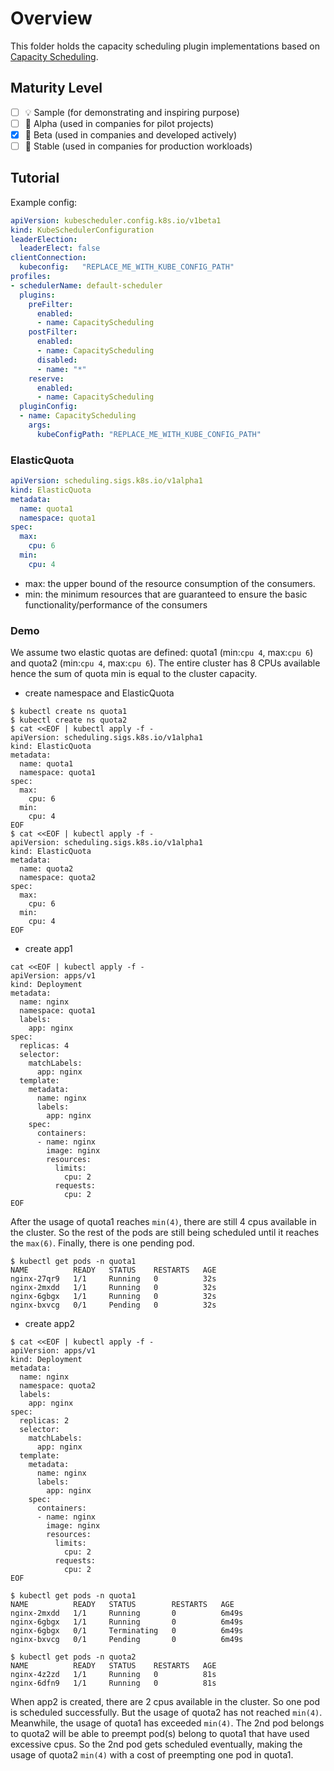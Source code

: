 # Overview

This folder holds the capacity scheduling plugin implementations based on [Capacity Scheduling](https://github.com/kubernetes-sigs/scheduler-plugins/tree/master/kep/9-capacity-scheduling).

## Maturity Level

<!-- Check one of the values: Sample, Alpha, Beta, GA -->

- [ ] 💡 Sample (for demonstrating and inspiring purpose)
- [ ] 👶 Alpha (used in companies for pilot projects)
- [x] 👦 Beta (used in companies and developed actively)
- [ ] 👨 Stable (used in companies for production workloads)

## Tutorial

Example config:

```yaml
apiVersion: kubescheduler.config.k8s.io/v1beta1
kind: KubeSchedulerConfiguration
leaderElection:
  leaderElect: false
clientConnection:
  kubeconfig:   "REPLACE_ME_WITH_KUBE_CONFIG_PATH"
profiles:
- schedulerName: default-scheduler
  plugins:
    preFilter:
      enabled:
      - name: CapacityScheduling
    postFilter:
      enabled:
      - name: CapacityScheduling
      disabled:
      - name: "*"
    reserve:
      enabled:
      - name: CapacityScheduling
  pluginConfig:
  - name: CapacityScheduling
    args:
      kubeConfigPath: "REPLACE_ME_WITH_KUBE_CONFIG_PATH"
```
### ElasticQuota
```yaml
apiVersion: scheduling.sigs.k8s.io/v1alpha1
kind: ElasticQuota
metadata:
  name: quota1
  namespace: quota1
spec:
  max:
    cpu: 6
  min:
    cpu: 4
```

- max: the upper bound of the resource consumption of the consumers.
- min: the minimum resources that are guaranteed to ensure the basic functionality/performance of the consumers




### Demo
We assume two elastic quotas are defined: quota1 (min:`cpu 4`, max:`cpu 6`) and quota2 
(min:`cpu 4`, max:`cpu 6`). The entire cluster 
has 8 CPUs available hence the sum of quota min is equal to the cluster capacity.

- create namespace and ElasticQuota

```script
$ kubectl create ns quota1
$ kubectl create ns quota2
$ cat <<EOF | kubectl apply -f -
apiVersion: scheduling.sigs.k8s.io/v1alpha1
kind: ElasticQuota
metadata:
  name: quota1
  namespace: quota1
spec:
  max:
    cpu: 6
  min:
    cpu: 4
EOF
$ cat <<EOF | kubectl apply -f -
apiVersion: scheduling.sigs.k8s.io/v1alpha1
kind: ElasticQuota
metadata:
  name: quota2
  namespace: quota2
spec:
  max:
    cpu: 6
  min:
    cpu: 4
EOF
```
 
- create app1

```script
cat <<EOF | kubectl apply -f -
apiVersion: apps/v1
kind: Deployment
metadata:
  name: nginx
  namespace: quota1
  labels:
    app: nginx
spec:
  replicas: 4
  selector:
    matchLabels:
      app: nginx
  template:
    metadata:
      name: nginx
      labels:
        app: nginx
    spec:
      containers:
      - name: nginx
        image: nginx
        resources:
          limits:
            cpu: 2
          requests:
            cpu: 2
EOF
```

After the usage of quota1 reaches `min(4)`, there are still 4 cpus available in the cluster. So the rest of the pods are still being scheduled until it reaches the `max(6)`. Finally, there is one pending pod.

```script
$ kubectl get pods -n quota1
NAME          READY   STATUS    RESTARTS   AGE
nginx-27qr9   1/1     Running   0          32s
nginx-2mxdd   1/1     Running   0          32s
nginx-6gbgx   1/1     Running   0          32s
nginx-bxvcg   0/1     Pending   0          32s
```

- create app2

```script
$ cat <<EOF | kubectl apply -f -
apiVersion: apps/v1
kind: Deployment
metadata:
  name: nginx
  namespace: quota2
  labels:
    app: nginx
spec:
  replicas: 2
  selector:
    matchLabels:
      app: nginx
  template:
    metadata:
      name: nginx
      labels:
        app: nginx
    spec:
      containers:
      - name: nginx
        image: nginx
        resources:
          limits:
            cpu: 2
          requests:
            cpu: 2
EOF
```

```script
$ kubectl get pods -n quota1
NAME          READY   STATUS        RESTARTS   AGE
nginx-2mxdd   1/1     Running       0          6m49s
nginx-6gbgx   1/1     Running       0          6m49s
nginx-6gbgx   0/1     Terminating   0          6m49s
nginx-bxvcg   0/1     Pending       0          6m49s

$ kubectl get pods -n quota2
NAME          READY   STATUS    RESTARTS   AGE
nginx-4z2zd   1/1     Running   0          81s
nginx-6dfn9   1/1     Running   0          81s
```

When app2 is created, there are 2 cpus available in the cluster. So one pod is scheduled successfully. But the usage of quota2 has not reached `min(4)`. Meanwhile, the usage of quota1 has exceeded `min(4)`. The 2nd pod belongs to quota2 will be able to preempt pod(s) belong to quota1 that have used excessive cpus. So the 2nd pod gets scheduled eventually, making the usage of quota2 `min(4)` with a cost of preempting one pod in quota1.
